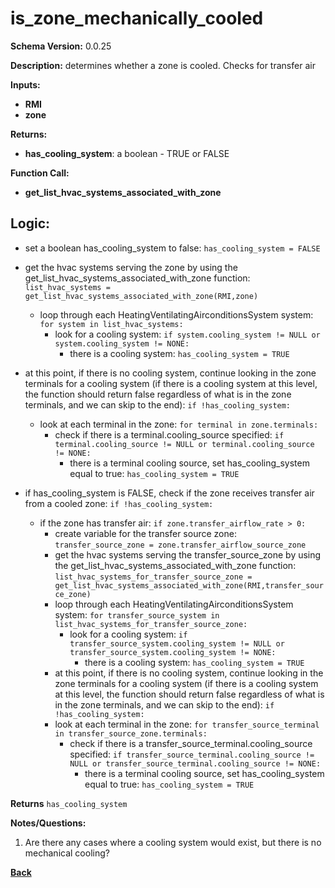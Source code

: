 # is_zone_mechanically_cooled
**Schema Version:** 0.0.25  

**Description:** determines whether a zone is cooled.  Checks for transfer air

**Inputs:**
- **RMI**
- **zone**

**Returns:**  
- **has_cooling_system**: a boolean - TRUE or FALSE
 
**Function Call:**
- **get_list_hvac_systems_associated_with_zone**

## Logic:
- set a boolean has_cooling_system to false: `has_cooling_system = FALSE`
- get the hvac systems serving the zone by using the get_list_hvac_systems_associated_with_zone function: `list_hvac_systems = get_list_hvac_systems_associated_with_zone(RMI,zone)`
	- loop through each HeatingVentilatingAirconditionsSystem system: `for system in list_hvac_systems:`
		- look for a cooling system: `if system.cooling_system != NULL or system.cooling_system != NONE:`
			- there is a cooling system: `has_cooling_system = TRUE`
- at this point, if there is no cooling system, continue looking in the zone terminals for a cooling system (if there is a cooling system at this level, the function should return false regardless of what is in the zone terminals, and we can skip to the end): `if !has_cooling_system:`
	- look at each terminal in the zone: `for terminal in zone.terminals:`
		- check if there is a terminal.cooling_source specified: `if terminal.cooling_source != NULL or terminal.cooling_source != NONE:`
			- there is a terminal cooling source, set has_cooling_system equal to true: `has_cooling_system = TRUE`
- if has_cooling_system is FALSE, check if the zone receives transfer air from a cooled zone: `if !has_cooling_system:`

	- if the zone has transfer air: `if zone.transfer_airflow_rate > 0:`
		- create variable for the transfer source zone: `transfer_source_zone = zone.transfer_airflow_source_zone`
		- get the hvac systems serving the transfer_source_zone by using the get_list_hvac_systems_associated_with_zone function: `list_hvac_systems_for_transfer_source_zone = get_list_hvac_systems_associated_with_zone(RMI,transfer_source_zone)`
		- loop through each HeatingVentilatingAirconditionsSystem system: `for transfer_source_system in list_hvac_systems_for_transfer_source_zone:`
			- look for a cooling system: `if transfer_source_system.cooling_system != NULL or transfer_source_system.cooling_system != NONE:`
				- there is a cooling system: `has_cooling_system = TRUE`
		- at this point, if there is no cooling system, continue looking in the zone terminals for a cooling system (if there is a cooling system at this level, the function should return false regardless of what is in the zone terminals, and we can skip to the end): `if !has_cooling_system:`
		- look at each terminal in the zone: `for transfer_source_terminal in transfer_source_zone.terminals:`
			- check if there is a transfer_source_terminal.cooling_source specified: `if transfer_source_terminal.cooling_source != NULL or transfer_source_terminal.cooling_source != NONE:`
				- there is a terminal cooling source, set has_cooling_system equal to true: `has_cooling_system = TRUE`

**Returns** `has_cooling_system`


**Notes/Questions:**  
1.  Are there any cases where a cooling system would exist, but there is no mechanical cooling?

**[Back](../_toc.md)**
